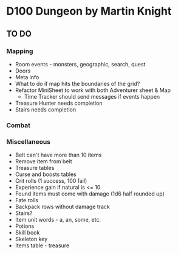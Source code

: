 # D100 Dungeon by Martin Knight

## TO DO

### Mapping

- Room events - monsters, geographic, search, quest
- Doors
- Meta info
- What to do if map hits the boundaries of the grid?
- Refactor MiniSheet to work with both Adventurer sheet & Map
  - Time Tracker should send messages if events happen
- Treasure Hunter needs completion
- Stairs needs completion

### Combat

### Miscellaneous

- Belt can't have more than 10 items
- Remove item from belt
- Treasure tables
- Curse and boosts tables
- Crit rolls (1 success, 100 fail)
- Experience gain if natural is <= 10
- Found items must come with damage (1d6 half rounded up)
- Fate rolls
- Backpack rows without damage track
- Stairs?
- Item unit words - a, an, some, etc.
- Potions
- Skill book
- Skeleton key
- Items table - treasure
